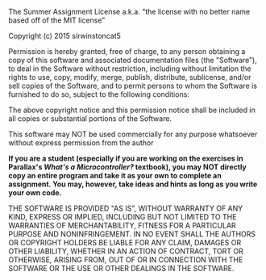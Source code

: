 The Summer Assignment License
a.k.a. "the license with no better name based off of the MIT license"

Copyright (c) 2015 sirwinstoncat5

Permission is hereby granted, free of charge, to any person obtaining a copy
of this software and associated documentation files (the "Software"), to deal
in the Software without restriction, including without limitation the rights
to use, copy, modify, merge, publish, distribute, sublicense, and/or sell
copies of the Software, and to permit persons to whom the Software is
furnished to do so, subject to the following conditions:

The above copyright notice and this permission notice shall be included in all
copies or substantial portions of the Software.

This software may NOT be used commercially for any purpose whatsoever without express permission from the author

**If you are a student (especially if you are working on the exercises in Parallax's *What's a Microcontroller?* textbook), you may NOT directly copy an entire program and take it as your own to complete an assignment. You may, however, take ideas and hints as long as you write your own code.**

THE SOFTWARE IS PROVIDED "AS IS", WITHOUT WARRANTY OF ANY KIND, EXPRESS OR
IMPLIED, INCLUDING BUT NOT LIMITED TO THE WARRANTIES OF MERCHANTABILITY,
FITNESS FOR A PARTICULAR PURPOSE AND NONINFRINGEMENT. IN NO EVENT SHALL THE
AUTHORS OR COPYRIGHT HOLDERS BE LIABLE FOR ANY CLAIM, DAMAGES OR OTHER
LIABILITY, WHETHER IN AN ACTION OF CONTRACT, TORT OR OTHERWISE, ARISING FROM,
OUT OF OR IN CONNECTION WITH THE SOFTWARE OR THE USE OR OTHER DEALINGS IN THE
SOFTWARE.
